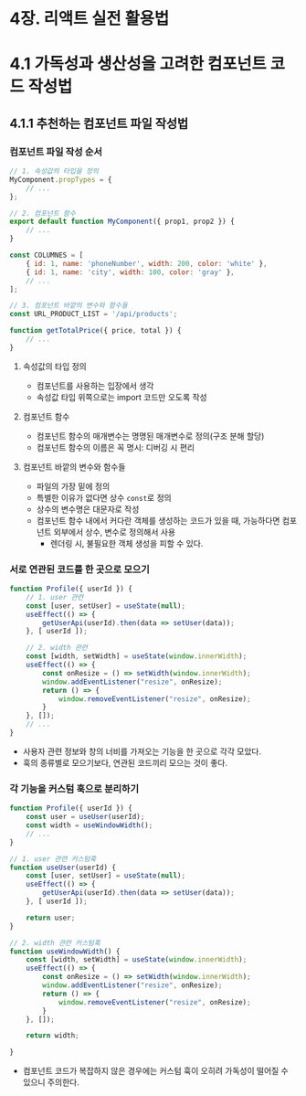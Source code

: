 # 4장. 리액트 실전 활용법

# 4.1 가독성과 생산성을 고려한 컴포넌트 코드 작성법

## 4.1.1 추천하는 컴포넌트 파일 작성법

### 컴포넌트 파일 작성 순서

```jsx
// 1. 속성값의 타입을 정의
MyComponent.propTypes = {
	// ...
};

// 2. 컴포넌트 함수
export default function MyComponent({ prop1, prop2 }) {
	// ...
}

const COLUMNES = [
	{ id: 1, name: 'phoneNumber', width: 200, color: 'white' },
	{ id: 1, name: 'city', width: 100, color: 'gray' },
	// ...
];

// 3. 컴포넌트 바깥의 변수와 함수들
const URL_PRODUCT_LIST = '/api/products';

function getTotalPrice({ price, total }) {
	// ...
}
```

1. 속성값의 타입 정의
    - 컴포넌트를 사용하는 입장에서 생각
    - 속성값 타입 위쪽으로는 import 코드만 오도록 작성

2. 컴포넌트 함수
    - 컴포넌트 함수의 매개변수는 명명된 매개변수로 정의(구조 분해 할당)
    - 컴포넌트 함수의 이름은 꼭 명시: 디버깅 시 편리

3. 컴포넌트 바깥의 변수와 함수들
    - 파일의 가장 밑에 정의
    - 특별한 이유가 없다면 상수 `const`로 정의
    - 상수의 변수명은 대문자로 작성
    - 컴포넌트 함수 내에서 커다란 객체를 생성하는 코드가 있을 때, 가능하다면 컴포넌트 외부에서 상수, 변수로 정의해서 사용
        - 렌더링 시, 불필요한 객체 생성을 피할 수 있다.

### 서로 연관된 코드를 한 곳으로 모으기

```jsx
function Profile({ userId }) {
	// 1. user 관련
	const [user, setUser] = useState(null);
	useEffect(() => {
		getUserApi(userId).then(data => setUser(data));
	}, [ userId ]);

	// 2. width 관련
	const [width, setWidth] = useState(window.innerWidth);
	useEffect(() => {
		const onResize = () => setWidth(window.innerWidth);
		window.addEventListener("resize", onResize);
		return () => {
			window.removeEventListener("resize", onResize);
		}
	}, []);
	// ...
}
```

- 사용자 관련 정보와 창의 너비를 가져오는 기능을 한 곳으로 각각 모았다.
- 훅의 종류별로 모으기보다, 연관된 코드끼리 모으는 것이 좋다.

### 각 기능을 커스텀 훅으로 분리하기

```jsx
function Profile({ userId }) {
	const user = useUser(userId);
	const width = useWindowWidth();
	// ...
}

// 1. user 관련 커스텀훅
function useUser(userId) {
	const [user, setUser] = useState(null);
	useEffect(() => {
		getUserApi(userId).then(data => setUser(data));
	}, [ userId ]);

	return user;
}

// 2. width 관련 커스텀훅
function useWindowWidth() {
	const [width, setWidth] = useState(window.innerWidth);
	useEffect(() => {
		const onResize = () => setWidth(window.innerWidth);
		window.addEventListener("resize", onResize);
		return () => {
			window.removeEventListener("resize", onResize);
		}
	}, []);

	return width;

}
```

- 컴포넌트 코드가 복잡하지 않은 경우에는 커스텀 훅이 오히려 가독성이 떨어질 수 있으니 주의한다.